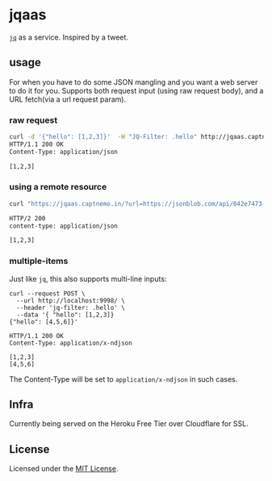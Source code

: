 # jqaas

[`jq`][jq] as a service. Inspired by a tweet.

## usage

For when you have to do some JSON mangling and you want a web server to do it for you. Supports both request input (using raw request body), and a URL fetch(via a url request param).

### raw request

```sh
curl -d '{"hello": [1,2,3]}'  -H "JQ-Filter: .hello" http://jqaas.captnemo.in/ -i
HTTP/1.1 200 OK
Content-Type: application/json

[1,2,3]
```

### using a remote resource

```sh
curl "https://jqaas.captnemo.in/?url=https://jsonblob.com/api/042e7473-807d-11e7-9e0d-a95b02c92cd2" -H "JQ-Filter: .hello" -i

HTTP/2 200
content-type: application/json

[1,2,3]
```

### multiple-items

Just like `jq`, this also supports multi-line inputs:

```
curl --request POST \
  --url http://localhost:9998/ \
  --header 'jq-filter: .hello' \
  --data '{ "hello": [1,2,3]}
{"hello": [4,5,6]}'

HTTP/1.1 200 OK
Content-Type: application/x-ndjson

[1,2,3]
[4,5,6]
```

The Content-Type will be set to `application/x-ndjson` in such cases.

## Infra

Currently being served on the Heroku Free Tier over Cloudflare for SSL.

## License

Licensed under the [MIT License](https://https://nemo.mit-license.org/).

[jq]: https://stedolan.github.io/jq/
